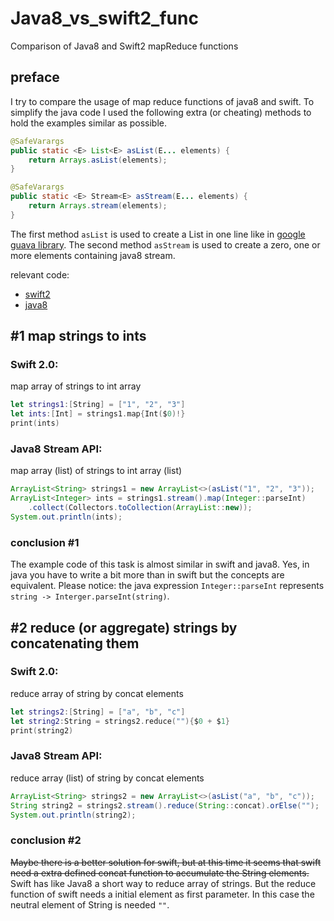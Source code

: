 # Java8_vs_swift2_func
Comparison of Java8 and Swift2 mapReduce functions

## preface
I try to compare the usage of map reduce functions of java8 and swift. To simplify the java code I used the following extra (or cheating) methods to hold the examples similar as possible.

```java
@SafeVarargs
public static <E> List<E> asList(E... elements) {
    return Arrays.asList(elements);
}

@SafeVarargs
public static <E> Stream<E> asStream(E... elements) {
    return Arrays.stream(elements);
}
```
The first method `asList` is used to create a List in one line like in [google guava library](https://google.github.io/guava/releases/19.0/api/docs/com/google/common/collect/Lists.html#newArrayList(E...)). The second method `asStream` is used to create a zero, one or more elements containing java8 stream.

relevant code:
* [swift2](https://github.com/jasjisdo/Java8_vs_swift2_func/blob/master/Swift2MapReduce.playground/Contents.swift)
* [java8](https://github.com/jasjisdo/Java8_vs_swift2_func/blob/master/Java8StreamMapReduce.java)

## #1 map strings to ints

### Swift 2.0:

map array of strings to int array
```swift
let strings1:[String] = ["1", "2", "3"]
let ints:[Int] = strings1.map{Int($0)!}
print(ints)
```

### Java8 Stream API:

map array (list) of strings to int array (list)
```java
ArrayList<String> strings1 = new ArrayList<>(asList("1", "2", "3"));
ArrayList<Integer> ints = strings1.stream().map(Integer::parseInt)
    .collect(Collectors.toCollection(ArrayList::new));
System.out.println(ints);
```

### conclusion #1
The example code of this task is almost similar in swift and java8. Yes, in java you have to write a bit more than in swift but the concepts are equivalent. Please notice: the java expression `Integer::parseInt` represents `string -> Interger.parseInt(string)`.

## #2 reduce (or aggregate) strings by concatenating them

### Swift 2.0:

reduce array of string by concat elements
```swift
let strings2:[String] = ["a", "b", "c"]
let string2:String = strings2.reduce(""){$0 + $1}
print(string2)
```

### Java8 Stream API:

reduce array (list) of string by concat elements
```java
ArrayList<String> strings2 = new ArrayList<>(asList("a", "b", "c"));
String string2 = strings2.stream().reduce(String::concat).orElse("");
System.out.println(string2);
```

### conclusion #2
~~Maybe there is a better solution for swift, but at this time it seems that swift need a extra defined concat function to accumulate the String elements.~~ Swift has like Java8 a short way to reduce array of strings. But the reduce function of swift needs a initial element as first parameter. In this case the neutral element of String is needed `""`.
